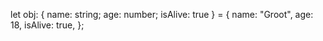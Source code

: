 let obj: { name: string; age: number; isAlive: true } = {
  name: "Groot",
  age: 18,
  isAlive: true,
};
